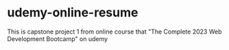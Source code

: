 # udemy-online-resume
This is capstone project 1 from online course that "The Complete 2023 Web Development Bootcamp" on udemy

